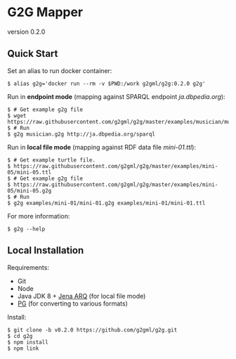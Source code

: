 # G2G Mapper

version 0.2.0

## Quick Start

Set an alias to run docker container:

    $ alias g2g='docker run --rm -v $PWD:/work g2gml/g2g:0.2.0 g2g'

Run in **endpoint mode** (mapping against SPARQL endpoint *ja.dbpedia.org*):

    $ # Get example g2g file
    $ wget https://raw.githubusercontent.com/g2gml/g2g/master/examples/musician/musician.g2g
    $ # Run
    $ g2g musician.g2g http://ja.dbpedia.org/sparql

Run in **local file mode** (mapping against RDF data file *mini-01.ttl*):

    $ # Get example turtle file.
    $ https://raw.githubusercontent.com/g2gml/g2g/master/examples/mini-05/mini-05.ttl
    $ # Get example g2g file
    $ https://raw.githubusercontent.com/g2gml/g2g/master/examples/mini-05/mini-05.g2g
    $ # Run
    $ g2g examples/mini-01/mini-01.g2g examples/mini-01/mini-01.ttl

For more information:

    $ g2g --help

## Local Installation

Requirements:

* Git
* Node
* Java JDK 8 + [Jena ARQ](https://jena.apache.org/documentation/query/index.html) (for local file mode)
* [PG](https://github.com/g2gml/pg) (for converting to various formats)

Install:

    $ git clone -b v0.2.0 https://github.com/g2gml/g2g.git
    $ cd g2g
    $ npm install
    $ npm link

